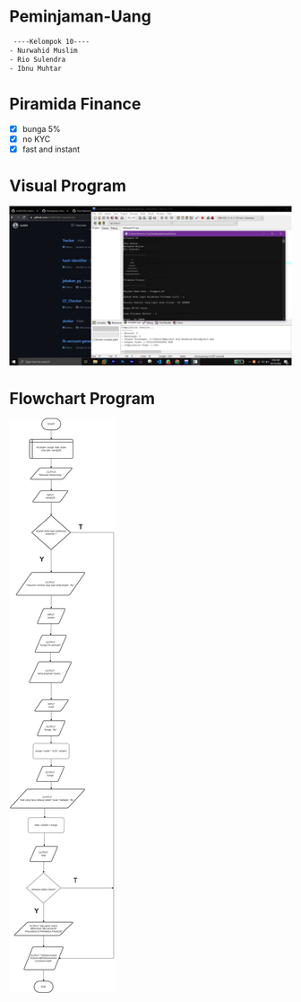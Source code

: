 # Peminjaman-Uang
```
 ----Kelompok 10----
- Nurwahid Muslim
- Rio Sulendra
- Ibnu Muhtar
``` 

# Piramida Finance
- [x] bunga 5%
- [x] no KYC
- [x] fast and instant

# Visual Program
<img src=".image/example.jpg" />

# Flowchart Program
<img src=".image/flowchart_kelompok10.jpg"  />
